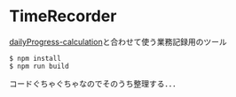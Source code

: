 # TimeRecorder

[dailyProgress-calculation](https://github.com/R-Imai/dailyProgress-calculation)と合わせて使う業務記録用のツール

```
$ npm install
$ npm run build
```

コードぐちゃぐちゃなのでそのうち整理する．．．
